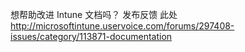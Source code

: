 <Token xmlns:xlink="http://www.w3.org/1999/xlink">想帮助改进 Intune 文档吗？ 发布反馈  <externalLink>
              <linkText>此处</linkText>
              <linkUri>http://microsoftintune.uservoice.com/forums/297408-issues/category/113871-documentation</linkUri>
       </externalLink>
</Token>


<!--HONumber=May16_HO2-->


